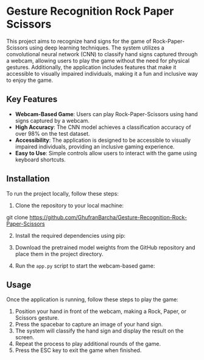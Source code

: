 # Gesture Recognition Rock Paper Scissors
This project aims to recognize hand signs for the game of Rock-Paper-Scissors using deep learning techniques. The system utilizes a convolutional neural network (CNN) to classify hand signs captured through a webcam, allowing users to play the game without the need for physical gestures. Additionally, the application includes features that make it accessible to visually impaired individuals, making it a fun and inclusive way to enjoy the game.
## Key Features

- **Webcam-Based Game**: Users can play Rock-Paper-Scissors using hand signs captured by a webcam.
- **High Accuracy**: The CNN model achieves a classification accuracy of over 98% on the test dataset.
- **Accessibility**: The application is designed to be accessible to visually impaired individuals, providing an inclusive gaming experience.
- **Easy to Use**: Simple controls allow users to interact with the game using keyboard shortcuts.

## Installation

To run the project locally, follow these steps:

1. Clone the repository to your local machine:


git clone https://github.com/GhufranBarcha/Gesture-Recognition-Rock-Paper-Scissors


2. Install the required dependencies using pip:


3. Download the pretrained model weights from the GitHub repository and place them in the project directory.

4. Run the `app.py` script to start the webcam-based game:

 ## Usage

Once the application is running, follow these steps to play the game:

1. Position your hand in front of the webcam, making a Rock, Paper, or Scissors gesture.
2. Press the spacebar to capture an image of your hand sign.
3. The system will classify the hand sign and display the result on the screen.
4. Repeat the process to play additional rounds of the game.
5. Press the ESC key to exit the game when finished.



